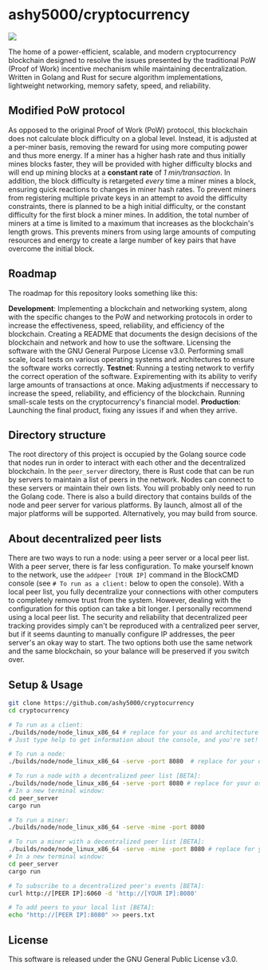 # ashy5000/cryptocurrency

![](https://github.com/Ashy5000/cryptocurrency/actions/workflows/go.yml/badge.svg)

The home of a power-efficient, scalable, and modern cryptocurrency blockchain designed to resolve the issues presented by the traditional PoW (Proof of Work) incentive mechanism while maintaining decentralization. Written in Golang and Rust for secure algorithm implementations, lightweight networking, memory safety, speed, and reliability.

## Modified PoW protocol
As opposed to the original Proof of Work (PoW) protocol, this blockchain does not calculate block difficulty on a global level. Instead, it is adjusted at a per-miner basis, removing the reward for using more computing power and thus more energy. If a miner has a higher hash rate and thus initially mines blocks faster, they will be provided with higher difficulty blocks and will end up mining blocks at a **constant rate** of *1 min/transaction*. In addition, the block difficulty is retargeted *every* time a miner mines a block, ensuring quick reactions to changes in miner hash rates. To prevent miners from registering multiple private keys in an attempt to avoid the difficulty constraints, there is planned to be a high initial difficulty, or the constant difficulty for the first block a miner mines. In addition, the total number of miners at a time is limited to a maximum that increases as the blockchain's length grows. This prevents miners from using large amounts of computing resources and energy to create a large number of key pairs that have overcome the initial block.

## Roadmap
The roadmap for this repository looks something like this:

**Development**: Implementing a blockchain and networking system, along with the specific changes to the PoW and networking protocols in order to increase the effectiveness, speed, reliability, and efficiency of the blockchain. Creating a README that documents the design decisions of the blockchain and network and how to use the software. Licensing the software with the GNU General Purpose License v3.0. Performing small scale, local tests on various operating systems and architectures to ensure the software works correctly.
**Testnet**: Running a testing network to verfify the correct operation of the software. Expirementing with its ability to verify large amounts of transactions at once. Making adjustments if neccessary to increase the speed, reliability, and efficiency of the blockchain. Running small-scale tests on the cryptocurrency's financial model.
**Production**: Launching the final product, fixing any issues if and when they arrive.

## Directory structure
The root directory of this project is occupied by the Golang source code that nodes run in order to interact with each other and the decentralized blockchain. In the ```peer_server``` directory, there is Rust code that can be run by servers to maintain a list of peers in the network. Nodes can connect to these servers or maintain their own lists. You will probably only need to run the Golang code. There is also a build directory that contains builds of the node and peer server for various platforms. By launch, almost all of the major platforms will be supported. Alternatively, you may build from source.

## About decentralized peer lists
There are two ways to run a node: using a peer server or a local peer list. With a peer server, there is far less configuration. To make yourself known to the network, use the `addpeer [YOUR IP]` command in the BlockCMD console (see `# To run as a client:` below to open the console). With a local peer list, you fully decentralize your connections with other computers to completely remove trust from the system. However, dealing with the configuration for this option can take a bit longer. I personally recommend using a local peer list. The security and reliability that decentralized peer tracking provides simply can't be reproduced with a centralized peer server, but if it seems daunting to manually configure IP addresses, the peer server's an okay way to start. The two options both use the same network and the same blockchain, so your balance will be preserved if you switch over.

## Setup & Usage
```bash
git clone https://github.com/ashy5000/cryptocurrency
cd cryptocurrency

# To run as a client:
./builds/node/node_linux_x86_64 # replace for your os and architecture
# Just type help to get information about the console, and you're set!

# To run a node:
./builds/node/node_linux_x86_64 -serve -port 8080  # replace for your os and architecture

# To run a node with a decentralized peer list [BETA]:
./builds/node/node_linux_x86_64 -serve -port 8080 # replace for your os and architecture
# In a new terminal window:
cd peer_server
cargo run

# To run a miner:
./builds/node/node_linux_x86_64 -serve -mine -port 8080

# To run a miner with a decentralized peer list [BETA]:
./builds/node/node_linux_x86_64 -serve -mine -port 8080 # replace for your os and architecture
# In a new terminal window:
cd peer_server
cargo run

# To subscribe to a decentralized peer's events [BETA]:
curl http://[PEER IP]:6060 -d 'http://[YOUR IP]:8080'

# To add peers to your local list [BETA]:
echo "http://[PEER IP]:8080" >> peers.txt
```

## License
This software is released under the GNU General Public License v3.0.
